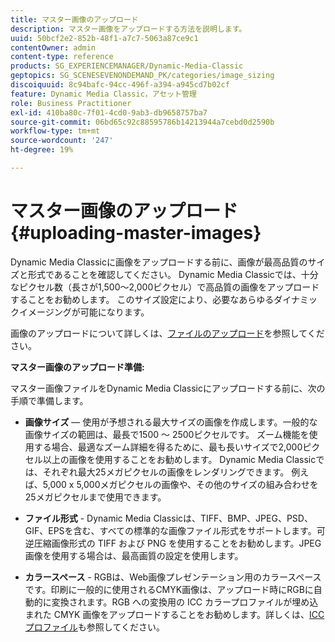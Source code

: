 ```yaml
---
title: マスター画像のアップロード
description: マスター画像をアップロードする方法を説明します。
uuid: 50bcf2e2-852b-48f1-a7c7-5063a87ce9c1
contentOwner: admin
content-type: reference
products: SG_EXPERIENCEMANAGER/Dynamic-Media-Classic
geptopics: SG_SCENESEVENONDEMAND_PK/categories/image_sizing
discoiquuid: 8c94bafc-94cc-496f-a394-a945cd7b02cf
feature: Dynamic Media Classic，アセット管理
role: Business Practitioner
exl-id: 410ba80c-7f01-4cd0-9ab3-db9658757ba7
source-git-commit: 06bd65c92c88595786b14213944a7cebd0d2590b
workflow-type: tm+mt
source-wordcount: '247'
ht-degree: 19%

---
```


# マスター画像のアップロード{#uploading-master-images}

Dynamic Media Classicに画像をアップロードする前に、画像が最高品質のサイズと形式であることを確認してください。 Dynamic Media Classicでは、十分なピクセル数（長さが1,500～2,000ピクセル）で高品質の画像をアップロードすることをお勧めします。 このサイズ設定により、必要なあらゆるダイナミックイメージングが可能になります。

画像のアップロードについて詳しくは、[ファイルのアップロード](uploading-files.md#uploading_files)を参照してください。

**マスター画像のアップロード準備:**

マスター画像ファイルをDynamic Media Classicにアップロードする前に、次の手順で準備します。

* **画像サイズ**  — 使用が予想される最大サイズの画像を作成します。一般的な画像サイズの範囲は、最長で1500 ～ 2500ピクセルです。 ズーム機能を使用する場合、最適なズーム詳細を得るために、最も長いサイズで2,000ピクセル以上の画像を使用することをお勧めします。 Dynamic Media Classicでは、それぞれ最大25メガピクセルの画像をレンダリングできます。 例えば、5,000 x 5,000メガピクセルの画像や、その他のサイズの組み合わせを25メガピクセルまで使用できます。

* **ファイル形式**  - Dynamic Media Classicは、TIFF、BMP、JPEG、PSD、GIF、EPSを含む、すべての標準的な画像ファイル形式をサポートします。可逆圧縮画像形式の TIFF および PNG を使用することをお勧めします。JPEG画像を使用する場合は、最高画質の設定を使用します。

* **カラースペース** - RGBは、Web画像プレゼンテーション用のカラースペースです。印刷に一般的に使用されるCMYK画像は、アップロード時にRGBに自動的に変換されます。RGB への変換用の ICC カラープロファイルが埋め込まれた CMYK 画像をアップロードすることをお勧めします。詳しくは、[ICC プロファイル](/help/icc-profiles.md)も参照してください。
